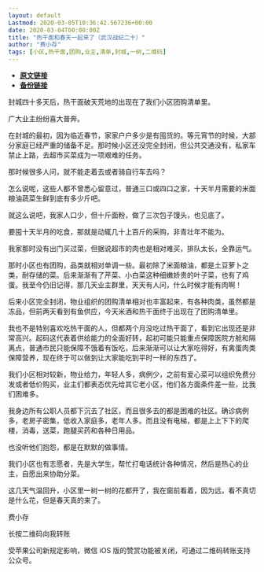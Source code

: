 ```yaml
---
layout: default
Lastmod: 2020-03-05T10:36:42.567236+00:00
date: 2020-03-04T00:00:00Z
title: "热干面和春天一起来了（武汉战纪二十）"
author: "费小存"
tags: [小区,热干面,团购,业主,清单,封城,一树,二维码]
---
```


* [**原文链接**](https://mp.weixin.qq.com/s/DxZpd8z9CQrUrkmQuFmVZA)
* [**备份链接**](http://archive.ph/Lc7wK)


封城四十多天后，热干面破天荒地的出现在了我们小区团购清单里。

  

广大业主纷纷喜大普奔。

  

在封城的最初，因为临近春节，家家户户多少是有囤货的。等元宵节的时候，大部分家庭已经严重的储备不足。那时候小区还没完全封闭，但公共交通没有，私家车禁止上路，去超市买菜成为一项艰难的任务。

  

那时候很多人问，就不能走着去或者骑自行车去吗？

  

怎么说呢，这些人都不曾悉心留意过，普通三口或四口之家，十天半月需要的米面粮油蔬菜生鲜到底有多少斤吧。

  

就这么说吧，我家人口少，但十斤面粉，做了三次包子馒头，也见底了。

  

要囤十天半月的吃食，那就是动辄几十上百斤的采购，非青壮年不能为。

  

我家那时没有出门买过菜，但据说超市的肉也是相对难买，排队太长，全靠运气。

  

那时小区也有团购，品类就相对单调一些。最初除了米面粮油，都是土豆萝卜之类，耐存储的菜。后来渐渐有了芹菜、小白菜这种细嫩娇贵的叶子菜，也有了鸡蛋。我至今仍旧记得，那几天业主群里，天天有人问，什么时候才能有肉啊！

  

后来小区完全封闭，物业组织的团购清单相对也丰富起来，有各种肉类，虽然都是冻品，但前两天看到有鱼供应，今天米酒和热干面终于出现在了团购清单里。

  

我也不是特别喜欢吃热干面的人，但都两个月没吃过热干面了，看到它出现还是非常高兴。起码这代表着供给能力的全面好转，起初可能只能重点保障医院方舱和隔离点，普通市民只能保障不饿着有饭吃，后来渐渐可以让大家吃得好，有禽蛋肉类保障营养，现在终于可以做到让大家能吃到平时一样的东西了。

  

我们小区相对较新，物业给力，年轻人多，病例少，之前有爱心菜可以组织免费分发或者低价购买，业主们都表态优先给其它老小区，他们各方面条件差一些，比我们困难多。

  

我身边所有公职人员都下沉去了社区，而且很多去的都是困难的社区。确诊病例多，老房子密集，低收入家庭多，老年人多。而且没有电梯，都是上上下下的爬楼，消毒，送菜，跑腿买药和各种日用品。

  

也没听他们抱怨，都是在默默的做事情。

  

我们小区也有志愿者，先是大学生，帮忙打电话统计各种情况，然后是热心的业主，自愿出来协助分菜。

  

这几天气温回升，小区里一树一树的花都开了，我在窗前看着，因为远，看不真切是什么花，但是春天真的来了。

  

费小存

长按二维码向我转账

受苹果公司新规定影响，微信 iOS 版的赞赏功能被关闭，可通过二维码转账支持公众号。

